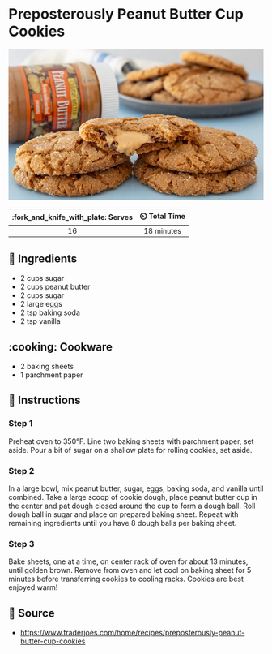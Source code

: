 # Preposterously Peanut Butter Cup Cookies

![Preposterously Peanut Butter Cup Cookies](../assets/images/preposterously-peanut-butter-cup-cookies.png)

| :fork_and_knife_with_plate: Serves | :timer_clock: Total Time |
|:----------------------------------:|:-----------------------: |
| 16 | 18 minutes |

## :salt: Ingredients

- 2 cups sugar
- 2 cups peanut butter
- 2 cups sugar
- 2 large eggs
- 2 tsp baking soda
- 2 tsp vanilla

## :cooking: Cookware

- 2 baking sheets
- 1 parchment paper

## :pencil: Instructions

### Step 1

Preheat oven to 350°F. Line two baking sheets with parchment paper, set aside. Pour a bit of sugar on a shallow plate
for rolling cookies, set aside.

### Step 2

In a large bowl, mix peanut butter, sugar, eggs, baking soda, and vanilla until combined. Take a large scoop of cookie
dough, place peanut butter cup in the center and pat dough closed around the cup to form a dough ball. Roll dough ball
in sugar and place on prepared baking sheet. Repeat with remaining ingredients until you have 8 dough balls per baking
sheet.

### Step 3

Bake sheets, one at a time, on center rack of oven for about 13 minutes, until golden brown. Remove from oven and let
cool on baking sheet for 5 minutes before transferring cookies to cooling racks. Cookies are best enjoyed warm!

## :link: Source

- <https://www.traderjoes.com/home/recipes/preposterously-peanut-butter-cup-cookies>
